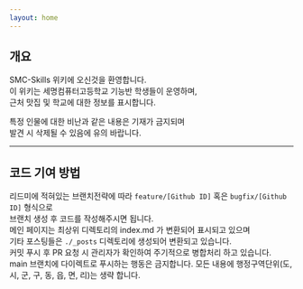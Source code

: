 ```yaml
---
layout: home
---
```


## 개요
SMC-Skills 위키에 오신것을 환영합니다.  
이 위키는 세명컴퓨터고등학교 기능반 학생들이 운영하며,  
근처 맛집 및 학교에 대한 정보를 표시합니다.  
  
특정 인물에 대한 비난과 같은 내용은 기재가 금지되며  
발견 시 삭제될 수 있음에 유의 바랍니다.

---
## 코드 기여 방법
리드미에 적혀있는 브랜치전략에 따라 ```feature/[Github ID]``` 혹은 ```bugfix/[Github ID]``` 형식으로  
브랜치 생성 후 코드를 작성해주시면 됩니다.  
메인 페이지는 최상위 디렉토리의 index.md 가 변환되어 표시되고 있으며  
기타 포스팅들은 ```./_posts``` 디렉토리에 생성되어 변환되고 있습니다.  
커밋 푸시 후 PR 요청 시 관리자가 확인하여 주기적으로 병합처리 하고 있습니다.  
main 브랜치에 다이렉트로 푸시하는 행동은 금지합니다.
모든 내용에 행정구역단위(도, 시, 군, 구, 동, 읍, 면, 리)는 생략 합니다.  
